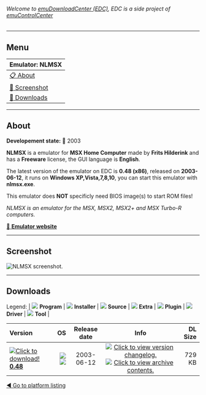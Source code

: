 ###### Welcome to [emuDownloadCenter (EDC)](https://github.com/PhoenixInteractiveNL/emuDownloadCenter/wiki/), EDC is a side project of [emuControlCenter](https://github.com/PhoenixInteractiveNL/emuControlCenter/wiki/)
***
## Menu
| **Emulator: NLMSX** |
|:---------|
| [:clipboard: About](#about) |
| [:sunrise: Screenshot](#screenshot) |
| [:floppy_disk: Downloads](#downloads) |
***
## About
**Developement state:** :red_circle: 2003

**NLMSX** is a emulator for **MSX Home Computer** made by **Frits Hilderink** and has a **Freeware** license, the GUI language is **English**.

The latest version of the emulator on EDC is **0.48 (x86)**, released on **2003-06-12**, it runs on **Windows XP,Vista,7,8,10**, you can start this emulator with **nlmsx.exe**.

This emulator does **NOT** specificly need BIOS image(s) to start ROM files!

_NLMSX is an emulator for the MSX, MSX2, MSX2+ and MSX Turbo-R computers._

[:link: **Emulator website**](http://nlmsx.generation-msx.nl/)
***
## Screenshot
![](https://raw.githubusercontent.com/PhoenixInteractiveNL/emuDownloadCenter/master/hooks/nlmsx/emulator_screen_01.jpg "NLMSX screenshot.")
***
## Downloads
Legend: | 
![](https://raw.githubusercontent.com/wiki/PhoenixInteractiveNL/emuDownloadCenter/images_misc/icon_program_24.png) **Program** | 
![](https://raw.githubusercontent.com/wiki/PhoenixInteractiveNL/emuDownloadCenter/images_misc/icon_installer_24.png) **Installer** | 
![](https://raw.githubusercontent.com/wiki/PhoenixInteractiveNL/emuDownloadCenter/images_misc/icon_source_code_24.png) **Source** | 
![](https://raw.githubusercontent.com/wiki/PhoenixInteractiveNL/emuDownloadCenter/images_misc/icon_extra_24.png) **Extra** | 
![](https://raw.githubusercontent.com/wiki/PhoenixInteractiveNL/emuDownloadCenter/images_misc/icon_plugin_24.png) **Plugin** | 
![](https://raw.githubusercontent.com/wiki/PhoenixInteractiveNL/emuDownloadCenter/images_misc/icon_driver_24.png) **Driver** | 
![](https://raw.githubusercontent.com/wiki/PhoenixInteractiveNL/emuDownloadCenter/images_misc/icon_tool_24.png) **Tool** | 
 
| Version | OS | Release date | Info | DL Size |
|:--------|---:|:------------:|:----:|--------:|
| [![](https://raw.githubusercontent.com/wiki/PhoenixInteractiveNL/emuDownloadCenter/images_misc/icon_program_24.png "Click to download!")  **0.48**](https://github.com/PhoenixInteractiveNL/edc-repo0004/raw/master/nlmsx/0.48.7z) | ![](https://raw.githubusercontent.com/wiki/PhoenixInteractiveNL/emuDownloadCenter/images_misc/logo_windows_24.png) ![](https://raw.githubusercontent.com/wiki/PhoenixInteractiveNL/emuDownloadCenter/images_misc/icon_32-bit_24.png) | 2003-06-12 | [![](https://raw.githubusercontent.com/wiki/PhoenixInteractiveNL/emuDownloadCenter/images_misc/icon_changelog_24.png "Click to view version changelog.")](https://github.com/PhoenixInteractiveNL/edc-repo0004/blob/master/nlmsx/0.48_changelog.txt) [![](https://raw.githubusercontent.com/wiki/PhoenixInteractiveNL/emuDownloadCenter/images_misc/icon_contents_24.png "Click to view archive contents.")](https://github.com/PhoenixInteractiveNL/edc-repo0004/blob/master/nlmsx/0.48_contents.txt) | 729 KB |

[:arrow_backward: Go to platform listing](https://github.com/PhoenixInteractiveNL/emuDownloadCenter/wiki/EDC-Platform-List)
